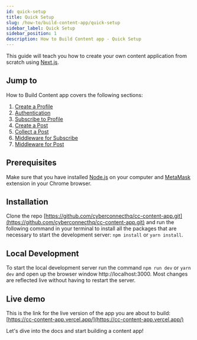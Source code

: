 ```yaml
---
id: quick-setup
title: Quick Setup
slug: /how-to/build-content-app/quick-setup
sidebar_label: Quick Setup
sidebar_position: 1
description: How to Build Content app - Quick Setup
---
```


This guide will teach you how to create your own content application from scratch using [Next.js](https://nextjs.org/).

## Jump to

How to Build Content app covers the following sections:

1. [Create a Profile](/how-to/build-content-app/create-a-profile)
2. [Authentication](/how-to/build-content-app/authentication)
3. [Subscribe to Profile](/how-to/build-content-app/subscribe-to-profile)
4. [Create a Post](/how-to/build-content-app/create-a-post)
5. [Collect a Post](/how-to/build-content-app/collect-a-post)
6. [Middleware for Subscribe](/how-to/build-content-app/middleware-for-subscribe)
7. [Middleware for Post](/how-to/build-content-app/middleware-for-post)

## Prerequisites

Make sure that you have installed [Node.js](https://nodejs.org/en/download/) on your computer and [MetaMask](https://metamask.io/) extension in your Chrome browser.

## Installation

Clone the repo [https://github.com/cyberconnecthq/cc-content-app.git](https://github.com/cyberconnecthq/cc-content-app.git) and run the following command in your terminal to install all the packages that are necessary to start the development server: `npm install` or `yarn install`.

## Local Development

To start the local development server run the command `npm run dev` or `yarn dev` and open up the browser window http://localhost:3000. Most changes are reflected live without having to restart the server.

## Live demo

This is the link for the live version of the app you are about to build: [https://cc-content-app.vercel.app/](https://cc-content-app.vercel.app/)

Let's dive into the docs and start building a content app!

